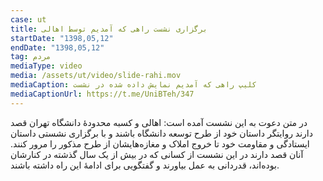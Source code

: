 ```yaml
---
case: ut
title: برگزاری نشست راهی که آمدیم توسط اهالی
startDate: "1398,05,12"
endDate: "1398,05,12"
tag: مردم
mediaType: video
media: /assets/ut/video/slide-rahi.mov
mediaCaption: کلیپ راهی که آمدیم نمایش داده شده در نشست
mediaCaptionUrl: https://t.me/UniBTeh/347
---
```

در متن دعوت به این نشست آمده است: اهالی و کسبه محدودۀ دانشگاه تهران قصد دارند روایتگر داستان خود از طرح توسعه دانشگاه باشند و با برگزاری نشستی داستان ایستادگی و مقاومت خود تا خروج املاک و مغازه‌هایشان از طرح مذکور را مرور کنند. آنان قصد دارند در این نشست از کسانی که در بیش از یک سال گذشته در کنارشان بوده‌اند، قدردانی به عمل بیاورند و گفتگویی برای ادامۀ این راه داشته باشند.
